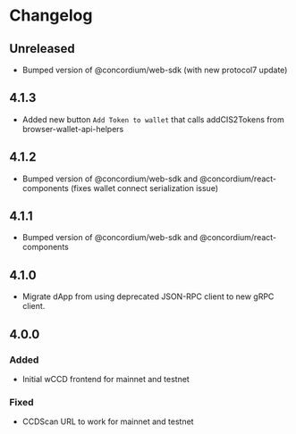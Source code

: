 # Changelog

## Unreleased

-   Bumped version of @concordium/web-sdk (with new protocol7 update)

## 4.1.3

-   Added new button `Add Token to wallet` that calls addCIS2Tokens from browser-wallet-api-helpers

## 4.1.2

-   Bumped version of @concordium/web-sdk and @concordium/react-components (fixes wallet connect serialization issue)

## 4.1.1

-   Bumped version of @concordium/web-sdk and @concordium/react-components

## 4.1.0

-   Migrate dApp from using deprecated JSON-RPC client to new gRPC client.

## 4.0.0

### Added

-   Initial wCCD frontend for mainnet and testnet

### Fixed

-   CCDScan URL to work for mainnet and testnet
